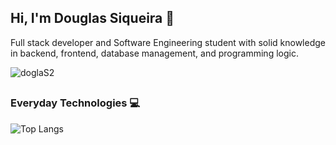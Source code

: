 ## Hi, I'm Douglas Siqueira 👋

Full stack developer and Software Engineering student with solid knowledge in backend, frontend, database management, and programming logic.

![doglaS2](https://github-readme-stats.vercel.app/api?username=doglaS2&show_icons=true&theme=transparent)

##

### Everyday Technologies 💻


![Top Langs](https://github-readme-stats.vercel.app/api/top-langs/?username=doglaS2&layout=compact)

## 

